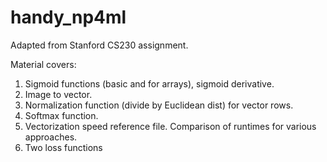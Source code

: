 # handy_np4ml

Adapted from Stanford CS230 assignment. 

Material covers:

1) Sigmoid functions (basic and for arrays), sigmoid derivative.
2) Image to vector.
3) Normalization function (divide by Euclidean dist) for vector rows.
4) Softmax function.
5) Vectorization speed reference file. Comparison of runtimes 
    for various approaches.
6) Two loss functions
